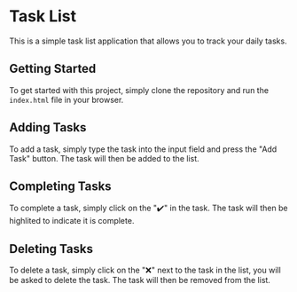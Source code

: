 # Task List

This is a simple task list application that allows you to track your daily tasks.

## Getting Started

To get started with this project, simply clone the repository and run the `index.html` file in your browser.

## Adding Tasks

To add a task, simply type the task into the input field and press the "Add Task" button. The task will then be added to the list.

## Completing Tasks

To complete a task, simply click on the "✔️" in the task. The task will then be highlited to indicate it is complete.

## Deleting Tasks

To delete a task, simply click on the "❌" next to the task in the list, you will be asked to delete the task. The task will then be removed from the list.
